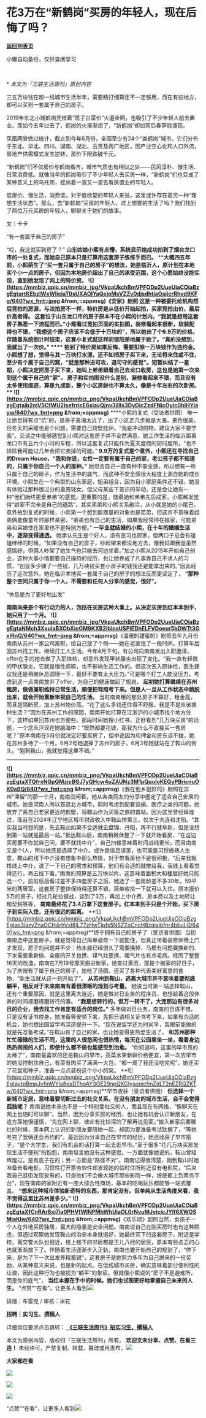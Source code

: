# 花3万在“新鹤岗”买房的年轻人，现在后悔了吗？

[**返回列表页**](/gzh/三联生活周刊)

小懒自动备份，仅供查阅学习

‍

 **‍ *本文为「三联生活周刊」原创内容**

  
  

三五万块钱在超一线城市生活半年，需要精打细算还不一定够用，而在有些地方，却可以买到一套属于自己的房子。

  

2019年东北小城鹤岗凭借着“房子白菜价”火遍全网，也吸引了不少年轻人前去置业。而如今五年过去了，鹤岗的火渐渐熄了，“新鹤岗”却如雨后春笋般涌现。

  

凤凰网曾做过统计，截止到今年6月份，全国至少有24个“类鹤岗”城市。它们分布于东北、华北、四川、湖南、湖北、云贵及两广地区，因产业空心化和人口外流，房地产供需模式发生逆转，房价下限跌破千元。

  

“新鹤岗”们不仅房价与鹤岗看齐，城市气质也有相似之处——民风淳朴、慢生活、日常消费低。就像当年的鹤岗吸引了不少年轻人去买房一样，“新鹤岗”们也变成了某种意义上的乌托邦，接纳着一波又一波去看房置业的年轻人。

  

低房价、慢生活，消费低，对于低欲望的年轻人来说，这里或许存在着另一种“理想生活状态”。那么，去“新鹤岗”买房的年轻人，过上想要的生活了吗？我们找到了两位万元买房的年轻人，聊聊关于她们的故事。

  
  

文｜卡卡

“有一套属于自己的房子”

“哎，我这就买到房了？” **山东姑娘小熙有点懵，系统显示她成功拍到了烟台龙口市的一处复式，而她自己原本只是打算用这套房子练练手而已。**
****大概四五年前，小熙萌生了“买一套只属于自己的房子”的想法，她是临沂人，原计划在本地买个小一点的房子，但因为本地房价超出了自己的承受范围，这个心愿始终没能实现，直到她发现了网上的特价房。
**![](https://mmbiz.qpic.cn/mmbiz_jpg/VkpaUkchBmVPFODp2UueUiaCOiaBzgEgtartKEbzlWxWIiciaT0sUXAOIYaQejoMsVZZv0djsdhtiaOajicrRhvd9KFg/640?wx_fmt=jpeg
&from;=appmsg)**《安家》剧照
**这是一种被委托给机构然后竞拍的房源，与法拍房不一样，特价房是从低价开始起拍，买家竞拍出价，最后价高者得。**
这套位于山东龙口市的房子原本不在小熙的计划内，“我就是想用这套房子熟悉一下流程而已。”小熙看过竞拍页面的实拍图，装修看起来很新，软装配得也不错，“我想这个房子应该不会低于十万块的”，所以她出了个9.9万的价格。伴随着系统倒计时结束，这套小复式就这样阴错阳差地属于她了。“真的没想到，我就出了一次价。”
**** **拍到了特价房如果反悔，需要扣除一万块钱作为违约金。**
小熙想了想，觉得与其一万块打水漂，还不如把房子买下来，无论将来住或不住，至少有个属于自己的窝，“就是那种进可攻，退可守的感觉”。短暂纠结了一星期，小熙决定把房子买下来，她叫上弟弟跟着自己去龙口收房，这也是她第一次来到这个属于自己的“家”。
**房子和实拍图没什么差别，装修看起来不错，而且没有太多使用痕迹，算是九成新，整个小区房龄也不算太久，像是十年左右的次新房。** **
**![](https://mmbiz.qpic.cn/mmbiz_png/VkpaUkchBmVPFODp2UueUiaCOiaBzgEgtaib2mV5CfWU2IsefrricE6siavQjnv3jIllx3DyDicZzdFNicOyic0hIHYiayw/640?wx_fmt=png
&from;=appmsg)**** ****小熙的复式（受访者供图）
唯一让她觉得有点“坑”的，是房子离海太近了，出了小区走几步就是大海，景色很美，但冬天的采暖也是个问题，需要自己烧壁挂炉。“我是冲动购物，建议大家不要学我”。交谈之中能够感觉到小熙对这套房子并不全然满意，她工作生活的临沂距离龙口市有五六个小时的车程，所以这套复式只能作为夏天度假的短时居所，“也不排除我可能过几年会把它卖掉的可能。”
**9.9万的复式是个意外，小熙还在寻找自己的Dream
House，“我和你说，女性一定要有属于自己的家，老公孩子都不知道的，只属于你自己一个人的那种。”**
她坦言自己一直有种不安全感，所以想有一所只属于自己的房子，作为生活中的底气，而这种不安全感很大程度上源自她的成长环境。小熙生在一个典型的山东家庭，姐弟组合，因为自小家庭条件还不错，她没有体验过那种很过分的重男轻女，但父母某些下意识的举动，还是会让她有一种“他们始终更爱弟弟”的感觉。更重要的是，随着她和弟弟先后成家，小熙越发觉得“娘家不完全是自己的退路”。其实弟弟和小熙关系融洽，从小就是她的小尾巴。意外拍到复式的时候，小熙第一个想到能商量的对象也是弟弟，但这并不意味着姐弟俩能像童年时那样亲密，“弟弟也有自己的生活，如果我经常待在娘家，可能弟弟和弟媳住在家里也不是特别方便。”
**一毕业就结婚的小熙，在十年的婚姻生活中，逐渐变得通透。**
她承认先生是个好人，没有恶习也顾家，但两口子总会有磕磕绊绊的时候，“如果没有自己的房子，吵起架来都没地方去，像我妈跟我爸虽然感情好，但俩人吵架了她生气也只能去河边坐着。”加之小熙从2015年开始自己创业，这种大事小情都要自己操持的经历，也让她养成了凡事靠自己不求人的习惯，“创业多少赚了一些钱，几万块钱买套小房子的钱我还是能拿出来的。”因此经历了这次意外，她在临沂本地买一套属于自己的房子的想法反而更坚定了，
**“那种整个空间只属于你一个人，不需要和任何人分享的感觉，很好”。**

“休息是为了更好地出发”

 **南南向来是个有行动力的人，包括在买房这种大事上。从决定买房到红本本到手，她只用了一个月。**
**![](https://mmbiz.qpic.cn/mmbiz_jpg/VkpaUkchBmVPFODp2UueUiaCOiaBzgEgtaNMch3XxuiaBXObXicOM9KXB2ibicoUSPlEDhELFVDoeur5bDWTt3OxlRnQ/640?wx_fmt=jpeg
&from;=appmsg)**《温暖的甜蜜的》剧照去年九月份南南从苏州一家公司离职，给自己放了个假——她在老家住了一段时间，打算年后回苏州找工作，继续打工人生活。今年4月下旬，有公司向南南发出入职邀请，offer在手的她去做了入职体检，却意外发现甲状腺炎出现了变化。“我一直有轻微的甲状腺炎，它就是慢性病嘛，也不影响生活工作的。但这次去入职体检，医生建议我还是稍微休息调理一下，最好不要有太大压力。”可是哪个打工人能没压力，考虑到这一点南南放弃了offer，为自己的健康做起了规划。
**起初她打算继续在苏州租房，做做兼职维持日常生活，顺便把驾照考下来。但是人一旦从工作状态中跳脱出来，就会开始重新审视自己的生活。**
当时南南租的那处房子不算好，租金高，而且是隔断房，加上苏州物价高，“花了这么多钱还住得不舒服，我是不是应该换种生活？”因为在苏州工作的原因，南南开始打算在江浙沪的小城市找个地方住下，这样如果回苏州也方便些。那段时间她搜小红书，正好看到“几万块买房”的话题，一个念头浮现在她脑海中：“既然都要花钱，那我为什么不直接买一套房呢？”原本南南在5月份就决定好要买房了，但中途因为和押金和房东谈不拢，她在苏州多待了一个月。6月2号她退掉了苏州的房子，6月3号她就站在了鞍山的街头。“刚到鞍山，我就觉得这里不错。”
****
**![](https://mmbiz.qpic.cn/mmbiz_png/VkpaUkchBmVPFODp2UueUiaCOiaBzgEgtaXTQfrxNGpQMzicBGJ7yQHcw4uZAUNz3M1pQquloKEQyPBricnuOK0aBQ/640?wx_fmt=png
&from;=appmsg)**《我在他乡挺好的》剧照在苏州“滞留”的那一个月，南南没闲着，她从各类网友的分享中圈定了适合自己安居的城市。她是河南人所以首选北方城市，同时考虑到配套设施、医疗之类的问题，她放弃了离自己老家更近的鹤壁，将鞍山作为买房之旅的首站。因为这里曾经辉煌过，而且在2024年辽宁地区城市财政收入中鞍山排第三，仅次于大连和沈阳。“其实我当时想的是，先去鞍山如果不合适就去盘锦、丹阳，再不行就阜新，但是没想到第一站就是最后一站。”抵达鞍山后，南南稍微休整了一下就开始看房，“在这边买房要不你就自己问，要不就找中介”，自己扫楼意味着时间战线更长，而且南南又是个I人，所以她还是选择了中介。或许是信息误差，也可能是习惯做熟人生意，鞍山的线下中介没有想象中那么热情，对于带看房也不是很积极，“后来我就找线上中介，说了一下自己的需求和预算，他们有合适的就推给我，我线上看着觉得还行，再去线下看。”南南的预算是五万块以内，这意味着面积大和楼层好她只能选一个，前前后后看过差不多四套房子之后，她选了一套房龄差不多30年，59平米的两居室，这套房子整体保持得还算不错，简单收拾一下就可以入住。原本报价5万的房子，经过几轮拉锯战，谈到了3万，再加上中介费、房本费以及土地转让和契税等等，
**南南最终花了3.4万拿下这套房子。红本本到手只是个开始，买下房子到实际入住，还有很远的距离。**
**![](https://mmbiz.qpic.cn/mmbiz_png/VkpaUkchBmVPFODp2UueUiaCOiaBzgEgtas3iazvZnaOCH4rhVxI6jL77zHwTIpfs5NSZZoCncH8zqiaibfnr4bbuLQ/640?wx_fmt=png
&from;=appmsg)**终于拥有自己的房子了（受访者供图）当初南南选中这套房子，就是觉得自己简单装修一下就能住，但真正带着装修师傅上门才发现，房子的问题并不少：热水器已经很久了需要换掉、马桶有问题要换新的、下水需要重新做、全屋的开关也换、煤气灶要换、暖气片也有点毛病。经历了整整16天的改造，南南在7月19号那天搬进新家，她查过黄历，那是个搬家的好日子，为了庆祝有了属于自己的房子，她吃了汤圆，还买了各种代表美好寓意的食物，“新生活就从这一刻开始了”。
**从苏州到鞍山，逃离大城市并不意味着要彻底躺平，相反对于未来南南有着很清晰的规划与考量。**
她说当时第一站选择鞍山，还有个重要原因，就是这里离大连近，她是做对日业务的程序员，也想趁着这段休养的时间琢磨琢磨转行的事。
**“我是想转行的，但万一转不了，大连那边有很多对日的企业，我去找工作肯定有适合的岗位。”**
多年做对日业务，南南的日语不错，只是没有证书傍身，她准备等安顿下来，先把日语相关证书考下来，如果有合适的机会，她也想出国留学再深造提升一下。“现在说留学还为时尚早，我眼前能做的就是先准备考试。”在鞍山有了自己的家，也让她变得更热爱生活了。
**和苏州那种忙忙碌碌的生活不同，这里的人很悠闲也很热情，每天在公园里坐一坐，看着身边热热闹闹的人们，即使什么都不做也能感受到治愈。**
“你知道吗，这里的早市真的太棒了”，南南最喜欢的还是鞍山的早市，蔬菜水果新鲜价格便宜，第一次去早市的她没控制住自己，有菜有肉买了满满一大包，“都一周了我还没吃完呢”，她还买了花盆和种子，准备一点点装扮这个小小的窝。
**![](https://mmbiz.qpic.cn/mmbiz_png/VkpaUkchBmVPFODp2UueUiaCOiaBzgEgtaytpBmpJvfmWYia8eaDThoAY3OE29npQKGIysopicfmZdLT2nEZRQZKTw/640?wx_fmt=png
&from;=appmsg)**早市收获（受访者供图） **但选择一个新城市定居，意味着要切断过去的社交关系，在没有朋友的城市生活，会不会觉得孤独呢？**
南南说她本来也不是一个特别爱社交的人，而且现在有网络，“像聊天在网上也随时可以聊”。当然，因为分享买房的经历，也让她有机会认识新朋友，在这方面她很谨慎，“先在网上聊，彼此有比较深的了解再说见面。”搬入新家后要暖灶的时候，原本网上认识的新朋友要陪她一起，却因为要准备考试耽搁了，“等她考完了我俩还会再约的”。最近因为分享自己在早市的经历，她还收获了早市搭子，“是个大学生，我们有机会的话打算一起去逛早市。”至于很多“花几万块买房发现生活不便利”的抱怨，南南坦言她没有这种感觉。一方面就像她说的，鞍山曾经辉煌过，是有底子在的；另一方面是“路径不对”。南南记得很清楚，刚到鞍山时她准备去看电影，习惯性打开票务软件却发现她的临时住所附近没有电影院，“后来我自己逛街发现是有的，只是他们不会像大城市那些影院一样，统统都上到票务平台”，现在南南的家附近有一座大综合性商场，基本的吃喝玩乐都能够一站式覆盖。
**“想来这种城市体验新奇特的东西，那肯定没有。但单纯从生活角度来看，我不觉得这里比苏州差多少。”**
**![](https://mmbiz.qpic.cn/mmbiz_png/VkpaUkchBmVPFODp2UueUiaCOiaBzgEgtaXfCnRAr8xj7ia0PHVfWINPMhWhUiaOL0rNvuMJvicjcJYlf6XWOSMiaKIw/640?wx_fmt=png
&from;=appmsg)**《欢乐颂》剧照当然，女孩子一个人在外地买房独居，最大的隐患是安全问题。南南说自己在刚买房时也有这种顾虑，但通过观察她发现鞍山的治安本身就挺好，她最终买下的这套房子，附近是学校，离交警大队也很近，楼上楼下的邻居都是正儿八经的居民，原本有些忐忑的心也就渐渐放下了。伴随着生活逐渐步入正轨，南南也要开始自己的规划了，“停下来，是为了下一次出发养精蓄锐”，这套房子是她努力多年为自己拼来的一份奖励，从某种意义来说，也是新的起点。在低线城市买房，确实意味着部分便利性的让渡，因此这种行为也被视为“躺平”的象征。但就像小熙说的“房子不是避难所，而是你的底气”，
**当红本握在手中的时候，她们也试图更好地掌握自己未来的人生。**
“点赞”“在看”，让更多人看到![](https://mmbiz.qpic.cn/mmbiz_gif/c2Sib3Mp7pON9hkSZwdTibRHNZSMPyiapUCHJwlyoZVBC3SfmPmF0VKjkm3NiaToQloHFJ6icyicqZnqgXp6pSQJt5gg/640?wx_fmt=gif&from;=appmsg&wxfrom;=5&wx;_lazy=1&tp;=wxpic)  
  
  
  
  
  

排版：布雷克 / 审核：米花

 **招聘｜实习生、撰稿人**  

详细岗位要求点击跳转：[
**《三联生活周刊》招实习生、撰稿人**](http://mp.weixin.qq.com/s?__biz=MTc5MTU3NTYyMQ==&mid=2651136871&idx=3&sn=f1c0777fe9d31881e5dfca68ebc2937f&chksm=5907324d6e70bb5b3546dfe1c7b31b5fe05664bebbf36356ba9a1a352e0678444cad62875ad4&scene=21#wechat_redirect)

本文为原创内容，版权归「三联生活周刊」所有。 **欢迎文末分享、点赞、在看三连！**
未经许可，严禁复制、转载、篡改或再发布。![](https://mmbiz.qpic.cn/sz_mmbiz_png/Gg7Qtoh7Aic9ZTmAdCc80b4nD7xicgPt863QWU7oNswDx19XrjfTtSl8QwatY2EEZGuNd1WRRiapDZjcDhTnNYmBg/640?wx_fmt=other&wxfrom;=5&wx;_lazy=1&wx;_co=1&retryload;=1&tp;=webp)

 **大家都在看**

  
[![](https://mmbiz.qpic.cn/mmbiz_jpg/c2Sib3Mp7pOOS9YXkbjnLTcB0GDm5raZHvlzfCsm23qQ06CSkjr3GWy0Oq51EBLSTvhmeLFvgKxjhn1IGQMIDrA/640?wx_fmt=jpeg&from;=appmsg&wxfrom;=5&wx;_lazy=1&wx;_co=1&tp;=wxpic)](http://mp.weixin.qq.com/s?__biz=MTc5MTU3NTYyMQ==&mid=2651406633&idx=1&sn=34e0b8ecbbba4ce6e382d49a24169c0e&chksm=590b50036e7cd9158d25207c61e69ba421a7a8b813b0ab6b3f7cd8009ff4e44b38101ca49b5c&scene=21#wechat_redirect)  

![](https://mmbiz.qpic.cn/sz_mmbiz_png/Gg7Qtoh7Aic9ZTmAdCc80b4nD7xicgPt86k1kgpU51hWCHjV92ryhVW35PLCvLhxLw9XDhXjgeDyZhHSx5EbRcfg/640?wx_fmt=other&wxfrom;=5&wx;_lazy=1&wx;_co=1&retryload;=1&tp;=webp)

  

[![](https://mmbiz.qpic.cn/mmbiz_jpg/c2Sib3Mp7pOOscRuZrCibCxsE1u7UtPialkZVdnsVfBBVIibicXz2dOryRyANicobSjntgBDLQWwVDLqIjZ68BicsnwDQ/640?wx_fmt=jpeg&from;=appmsg&wxfrom;=5&wx;_lazy=1&wx;_co=1&tp;=wxpic)]()

  
  
“点赞”“在看”，让更多人看到![](https://mmbiz.qpic.cn/mmbiz_gif/c2Sib3Mp7pON9hkSZwdTibRHNZSMPyiapUCHJwlyoZVBC3SfmPmF0VKjkm3NiaToQloHFJ6icyicqZnqgXp6pSQJt5gg/640?wx_fmt=gif&from;=appmsg&wxfrom;=5&wx;_lazy=1&tp;=wxpic)

